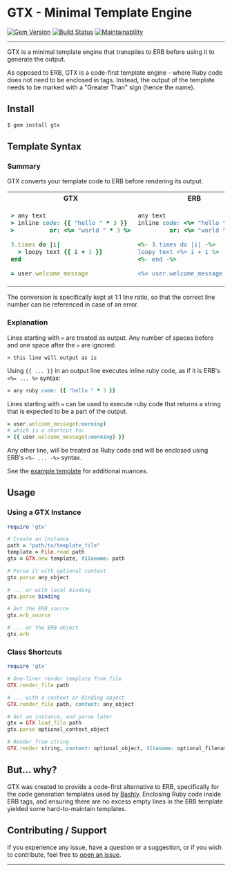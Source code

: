# GTX - Minimal Template Engine

[![Gem Version](https://badge.fury.io/rb/gtx.svg)](https://badge.fury.io/rb/gtx)
[![Build Status](https://github.com/DannyBen/gtx/workflows/Test/badge.svg)](https://github.com/DannyBen/gtx/actions?query=workflow%3ATest)
[![Maintainability](https://api.codeclimate.com/v1/badges/8c7e16a17866cc0e6a17/maintainability)](https://codeclimate.com/github/DannyBen/gtx/maintainability)

---

GTX is a minimal template engine that transpiles to ERB before using it to 
generate the output.

As opposed to ERB, GTX is a code-first template engine - where Ruby code does
not need to be enclosed in tags. Instead, the output of the template needs to
be marked with a "Greater Than" sign (hence the name).

## Install

```bash
$ gem install gtx
```

## Template Syntax

### Summary

GTX converts your template code to ERB before rendering its output. 

<table>
<tr><th>GTX</th><th>ERB</th></tr>
<tr><td>

```ruby
> any text
> inline code: {{ "hello " * 3 }}
>          or: <%= "world " * 3 %>

3.times do |i|
  > loopy text {{ i + 1 }}
end

= user.welcome_message
```
      
</td><td>

```ruby
any text
inline code: <%= "hello " * 3 %>
         or: <%= "world " * 3 %>

<%- 3.times do |i| -%>
loopy text <%= i + 1 %>
<%- end -%>

<%= user.welcome_message %>
```

</td></tr></table>

The conversion is specifically kept at 1:1 line ratio, so that the correct line
number can be referenced in case of an error.

### Explanation

Lines starting with `>` are treated as output. Any number of spaces before and
one space after the `>` are ignored:

```ruby
> this line will output as is
```

Using `{{ ... }}` in an output line executes inline ruby code, as if it is
ERB's `<%= ... %>` syntax:

```ruby
> any ruby code: {{ "hello " * 3 }}
```

Lines starting with `=` can be used to execute ruby code that returns a string
that is expected to be a part of the output.

```ruby
= user.welcome_message(:morning)
# which is a shortcut to:
> {{ user.welcome_message(:morning) }}
```

Any other line, will be treated as Ruby code and will be enclosed using ERB's 
`<%- ... -%>` syntax.

See the [example template](examples/full.rb) for additional nuances.

## Usage

### Using a GTX Instance

```ruby
require 'gtx'

# Create an instance
path = "path/to/template_file"
template = File.read path
gtx = GTX.new template, filename: path

# Parse it with optional context
gtx.parse any_object

# ... or with local binding
gtx.parse binding

# Get the ERB source
gtx.erb_source

# ... or the ERB object
gtx.erb

```

### Class Shortcuts

```ruby
require 'gtx'

# One-liner render template from file
GTX.render_file path

# ... with a context or Binding object
GTX.render_file path, context: any_object

# Get an instance, and parse later
gtx = GTX.load_file path
gtx.parse optional_context_object

# Render from string
GTX.render string, context: optional_object, filename: optional_filename
```


## But... why?

GTX was created to provide a code-first alternative to ERB, specifically for 
the code generation templates used by [Bashly][bashly]. Enclosing Ruby code
inside ERB tags, and ensuring there are no excess empty lines in the ERB
template yielded some hard-to-maintain templates.


## Contributing / Support

If you experience any issue, have a question or a suggestion, or if you wish
to contribute, feel free to [open an issue][issues].

---

[issues]: https://github.com/DannyBen/gtx/issues
[bashly]: https://bashly.dannyb.co/

